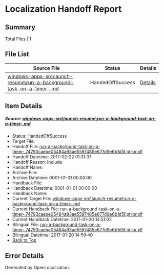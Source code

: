 # <a name='report-top'></a> Localization Handoff Report

## Summary
 Total Files | 1

## File List
 Source File | Status | Details 
 ----------- | ------ | ------- 
 [windows-apps-src\launch-resume\run-a-background-task-on-a-timer-.md](https://cpubwin.visualstudio.com/windows-uwp/_git/windows-uwp/commit/1520636db8a39f4aee867db403a11a4244e63dc8?path=windows-apps-src%2Flaunch-resume%2Frun-a-background-task-on-a-timer-.md&_a=contents) | HandedOffSuccess | [Details](#6f834c91cd0c71f6d7687d9f69224ed747e45a6d3890)

## Item Details
##### <a name='6f834c91cd0c71f6d7687d9f69224ed747e45a6d3890'></a> Source: [windows-apps-src\launch-resume\run-a-background-task-on-a-timer-.md](https://cpubwin.visualstudio.com/windows-uwp/_git/windows-uwp/commit/1520636db8a39f4aee867db403a11a4244e63dc8?path=windows-apps-src%2Flaunch-resume%2Frun-a-background-task-on-a-timer-.md&_a=contents)
* Status: HandedOffSuccess
* Target File: 
* Handoff File: [run-a-background-task-on-a-timer-.74793caebe05484a93ae5597485e677d9e6b1d5f.pt-br.xlf](https://cpubwin.visualstudio.com/windows-uwp/_git/WDCLib.handoff/commit/0fb48146dc8ea13b88f20cb9a319501f8912673d?path=ol-handoff%2Fcpubwin%2Fwindows-uwp.pt-br%2Fmaster%2Frun-a-background-task-on-a-timer-.74793caebe05484a93ae5597485e677d9e6b1d5f.pt-br.xlf&_a=contents)
* Handoff Datetime: 2017-02-22 01:31:37
* Handoff Reason: Include
* Handoff Name: 
* Archive File: 
* Archive Datetime: 0001-01-01 00:00:00
* Handback File: 
* Handback Datetime: 0001-01-01 00:00:00
* Handback Name: 
* Current Target File: [windows-apps-src\launch-resume\run-a-background-task-on-a-timer-.md](https://cpubwin.visualstudio.com/windows-uwp/_git/windows-uwp.pt-br/commit/f6915a2118c39afd5018c437e0f4a34ad43ea07a?path=windows-apps-src%2Flaunch-resume%2Frun-a-background-task-on-a-timer-.md&_a=contents)
* Current Handback File: [run-a-background-task-on-a-timer-.74793caebe05484a93ae5597485e677d9e6b1d5f.pt-br.xlf](https://cpubwin.visualstudio.com/windows-uwp/_git/WDCLib.handback/commit/b6f9dbb4de8a2553950a94e79be8b916fb133403?path=ol-handback%2Fcpubwin%2Fwindows-uwp.pt-br%2Fmaster%2Frun-a-background-task-on-a-timer-.74793caebe05484a93ae5597485e677d9e6b1d5f.pt-br.xlf&_a=contents)
* Current Handback Datetime: 2017-01-20 14:51:02
* Bilingual File: [run-a-background-task-on-a-timer-.74793caebe05484a93ae5597485e677d9e6b1d5f.pt-br.xlf](https://cpubwin.visualstudio.com/windows-uwp/_git/WDCLib.handback/commit/b6f9dbb4de8a2553950a94e79be8b916fb133403?path=ol-handback%2Fcpubwin%2Fwindows-uwp.pt-br%2Fmaster%2Frun-a-background-task-on-a-timer-.74793caebe05484a93ae5597485e677d9e6b1d5f.pt-br.xlf&_a=contents)
* Bilingual Datetime: 2017-01-20 14:59:40
* [Back to Top](#report-top)


## Error Details

Generated by OpenLocalization.
